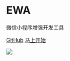 # EWA

微信小程序增强开发工具

[<i class="iconfont icon-github"></i> GitHub](https://github.com/lyfeyaj/ewa)
[马上开始 <i class="iconfont icon-down"></i>](#main)

<!-- background image -->
![](./_media/cover-image.jepg)
